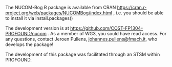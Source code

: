 The NUCOM-Bog R package is available from CRAN https://cran.r-project.org/web/packages/NUCOMBog/index.html , i.e. you should be able to install it via install.packages()

The development version is at https://github.com/COST-FP1304-PROFOUND/nucom . As a member of WG3, you sould have read access. For any questions, contact Jeroen Pullens, johannes.pullens@fmach.it, who develops the package!

The development of this package was facilitated through an STSM within PROFOUND. 
